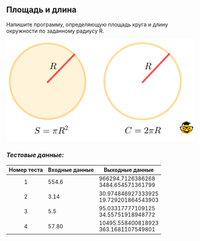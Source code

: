 ## Площадь и длина

Напишите программу, определяющую площадь круга и длину окружности по заданному радиусу R.

<img src="/img/problem6.3.2.png" alt="Площадь и длина" width="500">

<br>

### *Тестовые данные:*

| Номер теста | Входные данные | Выходные данные                          |
|:-----------:|----------------|------------------------------------------|
|      1      | 554.6          | 966294.7126386268<br>3484.654571361799   |
|      2      | 3.14           | 30.974846927333925<br>19.729201864543903 |
|      3      | 5.5            | 95.03317777109125<br>34.55751918948772   |
|      4      | 57.80          | 10495.558400818923<br>363.1681107549801  |
